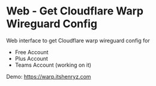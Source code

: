 # Web - Get Cloudflare Warp Wireguard Config

Web interface to get Cloudflare warp wireguard config for

- Free Account
- Plus Account
- Teams Account (working on it)

Demo: https://warp.itshenryz.com
